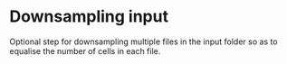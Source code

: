 # Downsampling input

Optional step for downsampling multiple files in the input folder so as to equalise the number of cells in each file.
